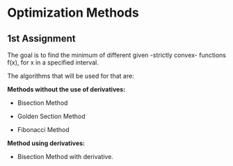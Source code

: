 # Optimization Methods
## 1st Assignment

The goal is to find the minimum of different given -strictly convex- functions f(x), for x in a specified interval.

The algorithms that will be used for that are:

**Methods without the use of derivatives:**

- Bisection Method

- Golden Section Method

- Fibonacci Method


**Method using derivatives:**

- Bisection Method with derivative.
